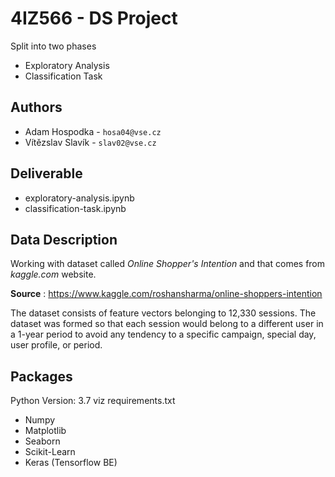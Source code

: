 # 4IZ566 - DS Project
Split into two phases
- Exploratory Analysis
- Classification Task

## Authors
- Adam Hospodka - `hosa04@vse.cz`
- Vítězslav Slavík - `slav02@vse.cz`

## Deliverable
- exploratory-analysis.ipynb
- classification-task.ipynb

## Data Description
Working with dataset called *Online Shopper's Intention* and that comes from *kaggle.com* website.

**Source** : https://www.kaggle.com/roshansharma/online-shoppers-intention

The dataset consists of feature vectors belonging to 12,330 sessions. 
The dataset was formed so that each session 
would belong to a different user in a 1-year period to avoid 
any tendency to a specific campaign, special day, user 
profile, or period.

## Packages
Python Version: 3.7
viz requirements.txt
- Numpy
- Matplotlib
- Seaborn
- Scikit-Learn
- Keras (Tensorflow BE)
